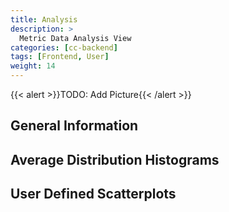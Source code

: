 ```yaml
---
title: Analysis
description: >
  Metric Data Analysis View
categories: [cc-backend]
tags: [Frontend, User]
weight: 14
---
```


{{< alert >}}TODO: Add Picture{{< /alert >}}

## General Information

## Average Distribution Histograms

## User Defined Scatterplots
